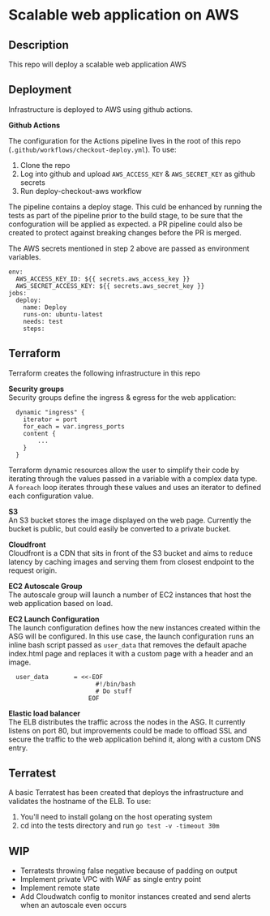 # Scalable web application on AWS

## Description
This repo will deploy a scalable web application AWS


## Deployment

Infrastructure is deployed to AWS using github actions.

**Github Actions**

The configuration for the Actions pipeline lives in the root of this repo (`.github/workflows/checkout-deploy.yml`). To use:
1. Clone the repo
2. Log into github and upload `AWS_ACCESS_KEY` & `AWS_SECRET_KEY` as github secrets
3. Run deploy-checkout-aws workflow

The pipeline contains a deploy stage. This culd be enhanced by running the tests as part of the pipeline prior to the build stage, to be sure that the confoguration will be applied as expected. a PR pipeline could also be created to protect against breaking changes before the PR is merged.

The AWS secrets mentioned in step 2 above are passed as environment variables.

```
env:
  AWS_ACCESS_KEY_ID: ${{ secrets.aws_access_key }}
  AWS_SECRET_ACCESS_KEY: ${{ secrets.aws_secret_key }}
jobs:
  deploy:
    name: Deploy
    runs-on: ubuntu-latest
    needs: test
    steps:
```


## Terraform

Terraform creates the following infrastructure in this repo

**Security groups**
<br />
Security groups define the ingress & egress for the web application:

```
  dynamic "ingress" {
    iterator = port
    for_each = var.ingress_ports
    content {
        ...
    }
  }
```
Terraform dynamic resources allow the user to simplify their code by iterating through the values passed in a variable with a complex data type. A `foreach` loop iterates through these values and uses an iterator to defined each configuration value.

**S3**
<br />
An S3 bucket stores the image displayed on the web page. Currently the bucket is public, but could easily be converted to a private bucket.

**Cloudfront**
<br />
Cloudfront is a CDN that sits in front of the S3 bucket and aims to reduce latency by caching images and serving them from closest endpoint to the request origin.

**EC2 Autoscale Group**
<br />
The autoscale group will launch a number of EC2 instances that host the web application based on load. 

**EC2 Launch Configuration**
<br />
The launch configuration defines how the new instances created within the ASG will be configured. In this use case, the launch configuration runs an inline bash script passed as `user_data` that removes the default apache index.html page and replaces it with a custom page with a header and an image.

```
  user_data       = <<-EOF
                        #!/bin/bash
                        # Do stuff
                      EOF
```

**Elastic load balancer**
<br />
The ELB distributes the traffic across the nodes in the ASG. It currently listens on port 80, but improvements could be made to offload SSL and secure the traffic to the web application behind it, along with a custom DNS entry.

## Terratest
A basic Terratest has been created that deploys the infrastructure and validates the hostname of the ELB. To use:
1. You'll need to install golang on the host operating system
2. cd into the tests directory and run `go test -v -timeout 30m`

## WIP
* Terratests throwing false negative because of padding on output
* Implement private VPC with WAF as single entry point
* Implement remote state
* Add Cloudwatch config to monitor instances created and send alerts when an autoscale even occurs
